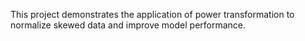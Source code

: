 This project demonstrates the application of power transformation to normalize skewed data and improve model performance.
